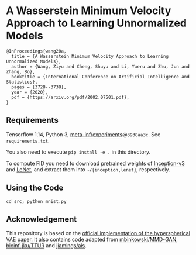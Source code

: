 # A Wasserstein Minimum Velocity Approach to Learning Unnormalized Models

```
@InProceedings{wang20a,
  title = {A Wasserstein Minimum Velocity Approach to Learning Unnormalized Models},
  author = {Wang, Ziyu and Cheng, Shuyu and Li, Yueru and Zhu, Jun and Zhang, Bo},
  booktitle = {International Conference on Artificial Intelligence and Statistics},
  pages = {3728--3738},
  year = {2020},
  pdf = {https://arxiv.org/pdf/2002.07501.pdf},
}
```

## Requirements

Tensorflow 1.14, Python 3, [meta-inf/experiments](https://github.com/meta-inf/experiments)@`3938aa3c`. See `requirements.txt`.

You also need to execute `pip install -e .` in this directory.

To compute FID you need to download pretrained weights of [Inception-v3](https://ml.cs.tsinghua.edu.cn/~ziyu/static/wmvl/inception.tar) and [LeNet](https://ml.cs.tsinghua.edu.cn/~ziyu/static/wmvl/lenet.tar), and extract them into `~/{inception,lenet}`, respectively.

## Using the Code

```
cd src; python mnist.py
```

## Acknowledgement

This repository is based on the [official implementation of the hyperspherical VAE paper](https://github.com/nicola-decao/s-vae-tf). It also contains code adapted from [mbinkowski/MMD-GAN](https://github.com/mbinkowski/MMD-GAN), [bioinf-jku/TTUR](https://github.com/bioinf-jku/TTUR) and [jiamings/ais](https://github.com/jiamings/ais).


